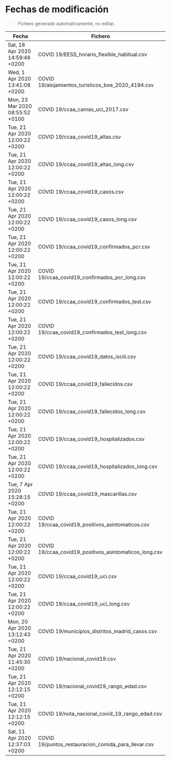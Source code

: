 # Fechas de modificación

> Fichero generado automáticamente, no editar.

| Fecha                           | Fichero                  |
|---------------------------------|--------------------------|
| Sat, 18 Apr 2020 14:59:48 +0200  | COVID 19/EESS_horario_flexible_habitual.csv |
| Wed, 1 Apr 2020 13:41:08 +0200  | COVID 19/alojamientos_turisticos_boe_2020_4194.csv |
| Mon, 23 Mar 2020 08:55:52 +0100  | COVID 19/ccaa_camas_uci_2017.csv |
| Tue, 21 Apr 2020 12:00:22 +0200  | COVID 19/ccaa_covid19_altas.csv |
| Tue, 21 Apr 2020 12:00:22 +0200  | COVID 19/ccaa_covid19_altas_long.csv |
| Tue, 21 Apr 2020 12:00:22 +0200  | COVID 19/ccaa_covid19_casos.csv |
| Tue, 21 Apr 2020 12:00:22 +0200  | COVID 19/ccaa_covid19_casos_long.csv |
| Tue, 21 Apr 2020 12:00:22 +0200  | COVID 19/ccaa_covid19_confirmados_pcr.csv |
| Tue, 21 Apr 2020 12:00:22 +0200  | COVID 19/ccaa_covid19_confirmados_pcr_long.csv |
| Tue, 21 Apr 2020 12:00:22 +0200  | COVID 19/ccaa_covid19_confirmados_test.csv |
| Tue, 21 Apr 2020 12:00:22 +0200  | COVID 19/ccaa_covid19_confirmados_test_long.csv |
| Tue, 21 Apr 2020 12:00:22 +0200  | COVID 19/ccaa_covid19_datos_isciii.csv |
| Tue, 21 Apr 2020 12:00:22 +0200  | COVID 19/ccaa_covid19_fallecidos.csv |
| Tue, 21 Apr 2020 12:00:22 +0200  | COVID 19/ccaa_covid19_fallecidos_long.csv |
| Tue, 21 Apr 2020 12:00:22 +0200  | COVID 19/ccaa_covid19_hospitalizados.csv |
| Tue, 21 Apr 2020 12:00:22 +0200  | COVID 19/ccaa_covid19_hospitalizados_long.csv |
| Tue, 7 Apr 2020 15:28:15 +0200  | COVID 19/ccaa_covid19_mascarillas.csv |
| Tue, 21 Apr 2020 12:00:22 +0200  | COVID 19/ccaa_covid19_positivos_asintomaticos.csv |
| Tue, 21 Apr 2020 12:00:22 +0200  | COVID 19/ccaa_covid19_positivos_asintomaticos_long.csv |
| Tue, 21 Apr 2020 12:00:22 +0200  | COVID 19/ccaa_covid19_uci.csv |
| Tue, 21 Apr 2020 12:00:22 +0200  | COVID 19/ccaa_covid19_uci_long.csv |
| Mon, 20 Apr 2020 13:12:43 +0200  | COVID 19/municipios_distritos_madrid_casos.csv |
| Tue, 21 Apr 2020 11:45:30 +0200  | COVID 19/nacional_covid19.csv |
| Tue, 21 Apr 2020 12:12:15 +0200  | COVID 19/nacional_covid19_rango_edad.csv |
| Tue, 21 Apr 2020 12:12:15 +0200  | COVID 19/nota_nacional_covid_19_rango_edad.csv |
| Sat, 11 Apr 2020 12:37:03 +0200  | COVID 19/puntos_restauracion_comida_para_llevar.csv |
